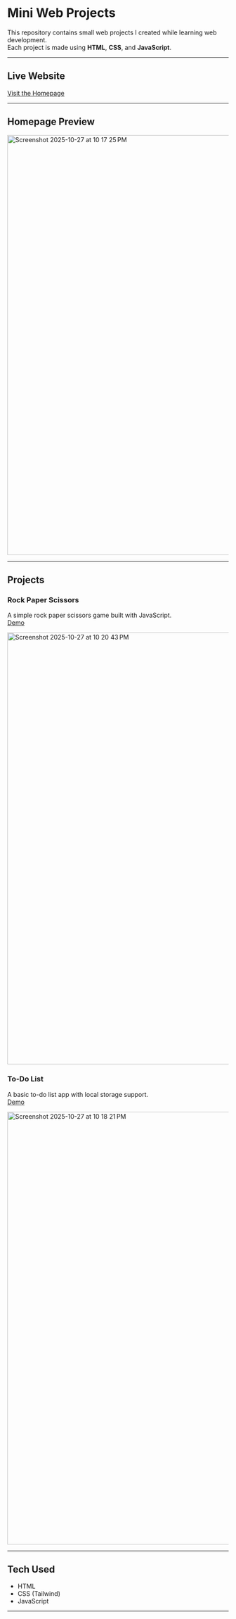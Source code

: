 # Mini Web Projects

This repository contains small web projects I created while learning web development.  
Each project is made using **HTML**, **CSS**, and **JavaScript**.

---

## Live Website
[Visit the Homepage](https://nirmalbastin10.github.io/Mini-web-projects/)

---

## Homepage Preview
<img width="1680" height="955" alt="Screenshot 2025-10-27 at 10 17 25 PM" src="https://github.com/user-attachments/assets/7c47d885-50c9-4e90-a2ac-f66d3f9a0f97" />

---

## Projects

### Rock Paper Scissors
A simple rock paper scissors game built with JavaScript.  
[Demo](https://nirmalbastin10.github.io/Mini-web-projects/rock-paper-scissors.html)

<img width="1680" height="982" alt="Screenshot 2025-10-27 at 10 20 43 PM" src="https://github.com/user-attachments/assets/8d8f5ac5-9d2e-49e5-b2d3-a7b0f2c366c3" />


### To-Do List
A basic to-do list app with local storage support.  
[Demo](https://nirmalbastin10.github.io/Mini-web-projects/todo-list.html)

<img width="1680" height="984" alt="Screenshot 2025-10-27 at 10 18 21 PM" src="https://github.com/user-attachments/assets/b7ed5945-baf5-47d4-a2dc-8488da695d9d" />


---

## Tech Used
- HTML  
- CSS (Tailwind)  
- JavaScript

---
